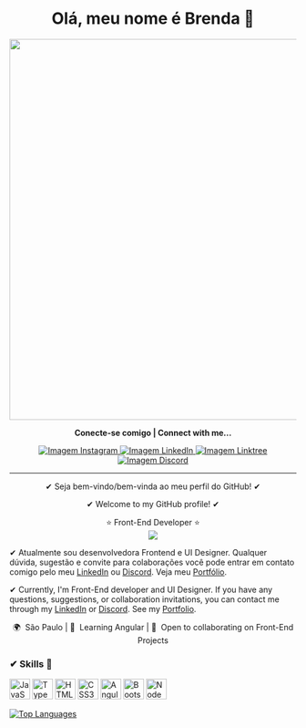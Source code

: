 # <h1 align="center"> Olá, meu nome é Brenda 🤍 </h1> 

<div align="center"><img src="https://64.media.tumblr.com/ed8745b30c1a1d7eb1935017c94d8dbf/tumblr_n9i8foLj941qc2xm1o1_500.gifv" width="668"/></div>


<p align= "center"> <b>Conecte-se comigo | Connect with me...</b> </p>

<div align="center">
<a href='https://www.instagram.com/brenda_a_s_dev/'> <img src='https://img.shields.io/badge/Instagram-E4405F.svg?style=for-the-badge&logo=Instagram&logoColor=white' alt='Imagem Instagram' /> </a>
<a href='https://www.linkedin.com/in/brenda-antunes-silva/'> <img src='https://img.shields.io/badge/LinkedIn-0A66C2.svg?style=for-the-badge&logo=LinkedIn&logoColor=white' alt='Imagem LinkedIn' /> </a>
<a href='https://linktr.ee/brenda_a_s_dev'> <img src='https://img.shields.io/badge/Linktree-43E55E.svg?style=for-the-badge&logo=Linktree&logoColor=white' alt='Imagem Linktree' /> </a>
<a href='https://discord.com/users/Bre#5731'> <img src='https://img.shields.io/badge/Discord-5865F2.svg?style=for-the-badge&logo=Discord&logoColor=white' alt='Imagem Discord' /> </a>
 </div>


-----------------------------------------------------

<p align= "center">✔ Seja bem-vindo/bem-vinda ao meu perfil do GitHub! ✔</p>
<p align= "center">✔ Welcome to my GitHub profile! ✔</p>
 <div align="center">⭐ Front-End Developer ⭐</div>
<div align="center"><img src="https://user-images.githubusercontent.com/69852246/231012749-25c9df4e-bf21-4077-bcf6-d4bd5557190a.png" /> </div>

✔ Atualmente sou desenvolvedora Frontend e UI Designer. Qualquer dúvida, sugestão e convite para colaborações você pode entrar em contato comigo pelo meu [LinkedIn](https://www.linkedin.com/in/brenda-antunes-silva/) ou [Discord](https://discord.com/users/Bre#5731). Veja meu [Portfólio](https://portfolio-brenda-a-s.web.app/).

✔ Currently, I'm Front-End developer and UI Designer. If you have any questions, suggestions, or collaboration invitations, you can contact me through my [LinkedIn](https://www.linkedin.com/in/brenda-antunes-silva/) or [Discord](https://discord.com/users/Bre#5731). See my [Portfolio](https://portfolio-brenda-a-s.web.app/).


<p align= "center"> 🌍  São Paulo | 🧠  Learning Angular | 🤝  Open to collaborating on Front-End Projects </p>

### ✔ Skills :art:

<div align="left">
<a href="https://developer.mozilla.org/en-US/docs/Web/JavaScript" target="_blank" rel="noreferrer"><img src="https://raw.githubusercontent.com/danielcranney/readme-generator/main/public/icons/skills/javascript-colored.svg" width="36" height="36" alt="JavaScript" /></a>
<a href="https://www.typescriptlang.org/" target="_blank" rel="noreferrer"><img src="https://raw.githubusercontent.com/danielcranney/readme-generator/main/public/icons/skills/typescript-colored.svg" width="36" height="36" alt="TypeScript" /></a>
<a href="https://developer.mozilla.org/en-US/docs/Glossary/HTML5" target="_blank" rel="noreferrer"><img src="https://raw.githubusercontent.com/danielcranney/readme-generator/main/public/icons/skills/html5-colored.svg" width="36" height="36" alt="HTML5" /></a>
<a href="https://www.w3.org/TR/CSS/#css" target="_blank" rel="noreferrer"><img src="https://raw.githubusercontent.com/danielcranney/readme-generator/main/public/icons/skills/css3-colored.svg" width="36" height="36" alt="CSS3" /></a>
<a href="https://angular.io/" target="_blank" rel="noreferrer"><img src="https://raw.githubusercontent.com/danielcranney/readme-generator/main/public/icons/skills/angularjs-colored.svg" width="36" height="36" alt="Angular" /></a>
<a href="https://getbootstrap.com/" target="_blank" rel="noreferrer"><img src="https://raw.githubusercontent.com/danielcranney/readme-generator/main/public/icons/skills/bootstrap-colored.svg" width="36" height="36" alt="Bootstrap" /></a>
<a href="https://nodejs.org/en/" target="_blank" rel="noreferrer"><img src="https://raw.githubusercontent.com/danielcranney/readme-generator/main/public/icons/skills/nodejs-colored.svg" width="36" height="36" alt="NodeJS" /></a>
</div>

<a href="https://github.com/Brenda-A-S"><img src="https://github-readme-stats.vercel.app/api/top-langs/?username=Brenda-A-S&langs_count=10&title_color=ffffff&text_color=ffffff&icon_color=ffffff&bg_color=0D1117&hide_border=true&locale=en&custom_title=Top%20%Languages" alt="Top Languages"  /></a>
